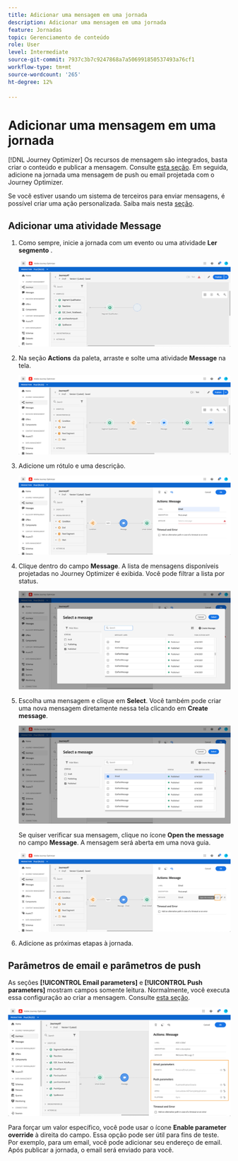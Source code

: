 ```yaml
---
title: Adicionar uma mensagem em uma jornada
description: Adicionar uma mensagem em uma jornada
feature: Jornadas
topic: Gerenciamento de conteúdo
role: User
level: Intermediate
source-git-commit: 7937c3b7c9247868a7a506991850537493a76cf1
workflow-type: tm+mt
source-wordcount: '265'
ht-degree: 12%

---
```


# Adicionar uma mensagem em uma jornada

[!DNL Journey Optimizer] Os recursos de mensagem são integrados, basta criar o conteúdo e publicar a mensagem. Consulte [esta seção](../get-started-content.md). Em seguida, adicione na jornada uma mensagem de push ou email projetada com o Journey Optimizer.

Se você estiver usando um sistema de terceiros para enviar mensagens, é possível criar uma ação personalizada. Saiba mais nesta [seção](../action/action.md).

## Adicionar uma atividade Message

1. Como sempre, inicie a jornada com um evento ou uma atividade **Ler segmento** .

   ![](../assets/jo-message0.png)

1. Na seção **Actions** da paleta, arraste e solte uma atividade **Message** na tela.

   ![](../assets/jo-message1.png)

1. Adicione um rótulo e uma descrição.

   ![](../assets/jo-message2.png)

1. Clique dentro do campo **Message**. A lista de mensagens disponíveis projetadas no Journey Optimizer é exibida. Você pode filtrar a lista por status.

   ![](../assets/jo-message3.png)

1. Escolha uma mensagem e clique em **Select**. Você também pode criar uma nova mensagem diretamente nessa tela clicando em **Create message**.

   ![](../assets/jo-message4-ter.png)

   Se quiser verificar sua mensagem, clique no ícone **Open the message** no campo **Message**. A mensagem será aberta em uma nova guia.

   ![](../assets/jo-message4-bis.png)

1. Adicione as próximas etapas à jornada.

## Parâmetros de email e parâmetros de push

As seções **[!UICONTROL Email parameters]** e **[!UICONTROL Push parameters]** mostram campos somente leitura. Normalmente, você executa essa configuração ao criar a mensagem. Consulte [esta seção](../get-started-content.md).

![](../assets/jo-message4.png)

Para forçar um valor específico, você pode usar o ícone **Enable parameter override** à direita do campo. Essa opção pode ser útil para fins de teste. Por exemplo, para um email, você pode adicionar seu endereço de email. Após publicar a jornada, o email será enviado para você.
